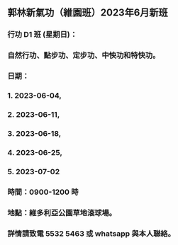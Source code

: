 ## 郭林新氣功（維園班）2023年6月新班

### 行功 D1 班 (星期日)：
### 自然行功、點步功、定步功、中怏功和特快功。
### 日期：
### 1. 2023-06-04, 
### 2. 2023-06-11, 
### 3. 2023-06-18,  
### 4. 2023-06-25,
### 5. 2023-07-02

### 時間：0900-1200 時
### 地點：維多利亞公園草地滾球場。

### 詳情請致電 5532 5463 或 whatsapp 與本人聯絡。







